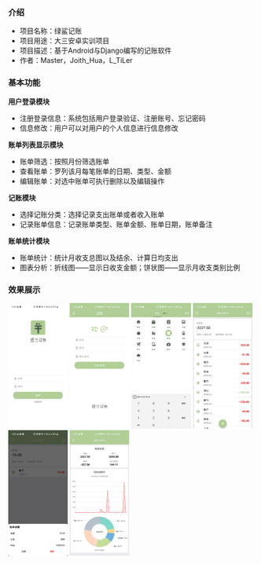 ### 介绍

* 项目名称：绿鲨记账
* 项目用途：大三安卓实训项目
* 项目描述：基于Android与Django编写的记账软件
* 作者：Master，Joith_Hua，L_TiLer

### 基本功能

**用户登录模块**

- 注册登录信息：系统包括用户登录验证、注册账号、忘记密码
- 信息修改：用户可以对用户的个人信息进行信息修改

**账单列表显示模块**

- 账单筛选：按照月份筛选账单
- 查看账单：罗列该月每笔账单的日期、类型、金额
- 编辑账单：对选中账单可执行删除以及编辑操作

**记账模块**

- 选择记账分类：选择记录支出账单或者收入账单
- 记录账单信息：记录账单类型、账单金额、账单日期，账单备注

**账单统计模块**

- 账单统计：统计月收支总图以及结余、计算日均支出
- 图表分析：折线图——显示日收支金额；饼状图——显示月收支类别比例

### 效果展示

<img src="images/1.jpg" alt="1" style="zoom: 25%;" />

<img src="images/2.jpg" alt="2" style="zoom: 25%;" />

<img src="images/6.jpg" alt="6" style="zoom: 25%;" />

<img src="images/3.jpg" alt="3" style="zoom: 25%;" />

<img src="images/5.png" alt="5" style="zoom: 25%;" />

<img src="images/4.jpg" alt="4" style="zoom: 25%;" />
